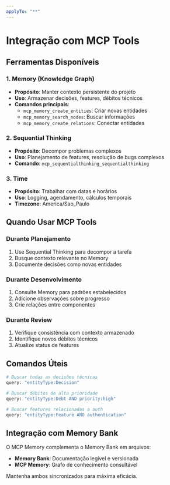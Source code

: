 ```yaml
---
applyTo: "**"
---
```

# Integração com MCP Tools

## Ferramentas Disponíveis

### 1. Memory (Knowledge Graph)

- **Propósito**: Manter contexto persistente do projeto
- **Uso**: Armazenar decisões, features, débitos técnicos
- **Comandos principais**:
  - `mcp_memory_create_entities`: Criar novas entidades
  - `mcp_memory_search_nodes`: Buscar informações
  - `mcp_memory_create_relations`: Conectar entidades

### 2. Sequential Thinking

- **Propósito**: Decompor problemas complexos
- **Uso**: Planejamento de features, resolução de bugs complexos
- **Comando**: `mcp_sequentialthinking_sequentialthinking`

### 3. Time

- **Propósito**: Trabalhar com datas e horários
- **Uso**: Logging, agendamento, cálculos temporais
- **Timezone**: America/Sao_Paulo

## Quando Usar MCP Tools

### Durante Planejamento

1. Use Sequential Thinking para decompor a tarefa
2. Busque contexto relevante no Memory
3. Documente decisões como novas entidades

### Durante Desenvolvimento

1. Consulte Memory para padrões estabelecidos
2. Adicione observações sobre progresso
3. Crie relações entre componentes

### Durante Review

1. Verifique consistência com contexto armazenado
2. Identifique novos débitos técnicos
3. Atualize status de features

## Comandos Úteis

```bash
# Buscar todas as decisões técnicas
query: "entityType:Decision"

# Buscar débitos de alta prioridade
query: "entityType:Debt AND priority:high"

# Buscar features relacionadas a auth
query: "entityType:Feature AND authentication"
```

## Integração com Memory Bank

O MCP Memory complementa o Memory Bank em arquivos:

- **Memory Bank**: Documentação legível e versionada
- **MCP Memory**: Grafo de conhecimento consultável

Mantenha ambos sincronizados para máxima eficácia.

